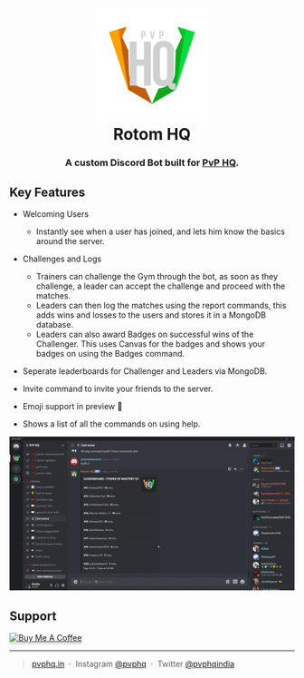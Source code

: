 <h1 align="center">
  <br>
  <a href="https://discord.gg/QEFTu9J" target="_blank"><img src="https://raw.githubusercontent.com/psianion/rotomhq/master/assets/img/logo.png" alt="Rotom HQ" width="200"></a>
  <br>
  Rotom HQ
  <br>
</h1>

<h3 align="center">A custom Discord Bot built for <a href="https://discord.gg/QEFTu9J" target="_blank">PvP HQ</a>.</h3>

## Key Features

* Welcoming Users
  - Instantly see when a user has joined, and lets him know the basics around the server.

* Challenges and Logs
  - Trainers can challenge the Gym through the bot, as soon as they challenge, a leader can accept
  the challenge and proceed with the matches.
  - Leaders can then log the matches using the report commands, this adds wins and losses to the users and stores it in
  a MongoDB database.
  - Leaders can also award Badges on successful wins of the Challenger. This uses Canvas for the badges and shows your badges on using the 
  Badges command.

* Seperate leaderboards for Challenger and Leaders via MongoDB.
* Invite command to invite your friends to the server.
* Emoji support in preview :tada:
* Shows a list of all the commands on using help.

![screenshot](https://raw.githubusercontent.com/psianion/rotomhq/master/assets/img/Rotom1.gif)

## Support

<a href="https://www.buymeacoffee.com/pvphq" target="_blank"><img src="https://www.buymeacoffee.com/assets/img/custom_images/purple_img.png" alt="Buy Me A Coffee" style="height: 41px !important;width: 174px !important;box-shadow: 0px 3px 2px 0px rgba(190, 190, 190, 0.5) !important;-webkit-box-shadow: 0px 3px 2px 0px rgba(190, 190, 190, 0.5) !important;" ></a>

---

> [pvphq.in](https://www.pvphq.in) &nbsp;&middot;&nbsp;
> Instagram [@pvphq](https://www.instagram.com/pvphq/) &nbsp;&middot;&nbsp;
> Twitter [@pvphqindia](https://twitter.com/pvphqindia)
